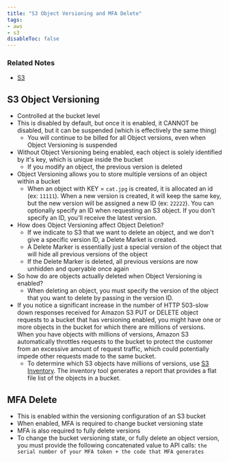 ```yaml
---
title: "S3 Object Versioning and MFA Delete"
tags:
- aws
- s3
disableToc: false
---
```


### Related Notes
- [S3](/notes/aws/s3/s3.md)

## S3 Object Versioning
- Controlled at the bucket level
- This is disabled by default, but once it is enabled, it CANNOT be disabled, but it can be suspended (which is effectively the same thing)
	- You will continue to be billed for all Object versions, even when Object Versioning is suspended
- Without Object Versioning being enabled, each object is solely identified by it's key, which is unique inside the bucket
	- If you modify an object, the previous version is deleted
- Object Versioning allows you to store multiple versions of an object within a bucket
	- When an object with KEY = `cat.jpg` is created, it is allocated an id (ex: `11111`). When a new version is created, it will keep the same key, but the new version will be assigned a new ID (ex: `22222`). You can optionally specify an ID when requesting an S3 object. If you don't specify an ID, you'll receive the latest version.
- How does Object Versioning affect Object Deletion?
	- If we indicate to S3 that we want to delete an object, and we don't give a specific version ID, a Delete Market is created.
	- A Delete Marker is essentially just a special version of the object that will hide all previous versions of the object
	- If the Delete Marker is deleted, all previous versions are now unhidden and queryable once again
- So how do are objects actually deleted when Object Versioning is enabled?
	- When deleting an object, you must specify the version of the object that you want to delete by passing in the version ID.
- If you notice a significant increase in the number of HTTP 503-slow down responses received for Amazon S3 PUT or DELETE object requests to a bucket that has versioning enabled, you might have one or more objects in the bucket for which there are millions of versions. When you have objects with millions of versions, Amazon S3 automatically throttles requests to the bucket to protect the customer from an excessive amount of request traffic, which could potentially impede other requests made to the same bucket.
	- To determine which S3 objects have millions of versions, use [S3 Inventory](/notes/aws/s3/s3-inventory.md). The inventory tool generates a report that provides a flat file list of the objects in a bucket.

## MFA Delete
- This is enabled within the versioning configuration of an S3 bucket
- When enabled, MFA is required to change bucket versioning state
- MFA is also required to fully delete versions
- To change the bucket versioning state, or fully delete an object version, you must provide the following concatenated value to API calls: `the serial number of your MFA token + the code that MFA generates`